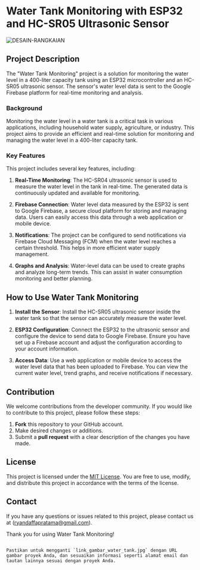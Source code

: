 
# Water Tank Monitoring with ESP32 and HC-SR05 Ultrasonic Sensor

![DESAIN-RANGKAIAN](https://github.com/11neuty/WaterTank-monitoring/assets/49444532/37105847-54ec-426a-87c7-7ea06ad26224)

## Project Description
The "Water Tank Monitoring" project is a solution for monitoring the water level in a 400-liter capacity tank using an ESP32 microcontroller and an HC-SR05 ultrasonic sensor. The sensor's water level data is sent to the Google Firebase platform for real-time monitoring and analysis.

### Background
Monitoring the water level in a water tank is a critical task in various applications, including household water supply, agriculture, or industry. This project aims to provide an efficient and real-time solution for monitoring and managing the water level in a 400-liter capacity tank.

### Key Features
This project includes several key features, including:

1. **Real-Time Monitoring**: The HC-SR04 ultrasonic sensor is used to measure the water level in the tank in real-time. The generated data is continuously updated and available for monitoring.

2. **Firebase Connection**: Water level data measured by the ESP32 is sent to Google Firebase, a secure cloud platform for storing and managing data. Users can easily access this data through a web application or mobile device.

3. **Notifications**: The project can be configured to send notifications via Firebase Cloud Messaging (FCM) when the water level reaches a certain threshold. This helps in more efficient water supply management.

4. **Graphs and Analysis**: Water-level data can be used to create graphs and analyze long-term trends. This can assist in water consumption monitoring and better planning.

## How to Use Water Tank Monitoring
1. **Install the Sensor**: Install the HC-SR05 ultrasonic sensor inside the water tank so that the sensor can accurately measure the water level.

2. **ESP32 Configuration**: Connect the ESP32 to the ultrasonic sensor and configure the device to send data to Google Firebase. Ensure you have set up a Firebase account and adjust the configuration according to your account information.

3. **Access Data**: Use a web application or mobile device to access the water level data that has been uploaded to Firebase. You can view the current water level, trend graphs, and receive notifications if necessary.

## Contribution
We welcome contributions from the developer community. If you would like to contribute to this project, please follow these steps:
1. **Fork** this repository to your GitHub account.
2. Make desired changes or additions.
3. Submit a **pull request** with a clear description of the changes you have made.

## License
This project is licensed under the [MIT License](LICENSE). You are free to use, modify, and distribute this project in accordance with the terms of the license.

## Contact
If you have any questions or issues related to this project, please contact us at (ryandaffapratama@gmail.com).

Thank you for using Water Tank Monitoring!
```

Pastikan untuk mengganti `link_gambar_water_tank.jpg` dengan URL gambar proyek Anda, dan sesuaikan informasi seperti alamat email dan tautan lainnya sesuai dengan proyek Anda.
